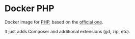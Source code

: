 # Docker PHP

Docker image for [PHP](http://php.net/), based on the [official one](https://github.com/docker-library/php).

It just adds Composer and additional extensions (gd, zip, etc).
